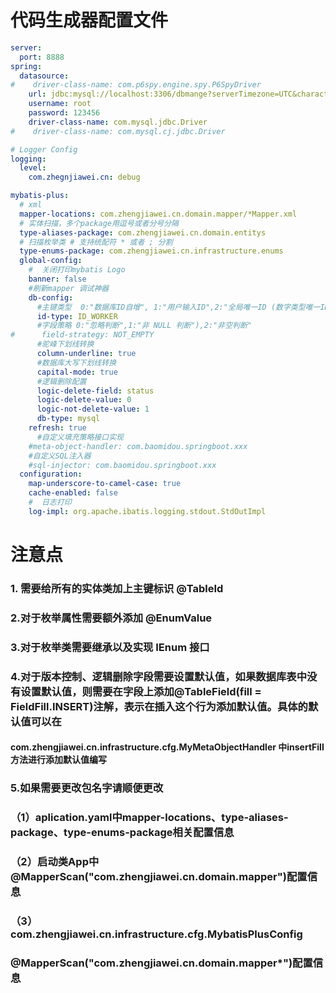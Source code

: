 # 代码生成器配置文件

```yaml
server:
  port: 8888
spring:
  datasource:
#    driver-class-name: com.p6spy.engine.spy.P6SpyDriver
    url: jdbc:mysql://localhost:3306/dbmange?serverTimezone=UTC&characterEncoding=utf-8
    username: root
    password: 123456
    driver-class-name: com.mysql.jdbc.Driver
#    driver-class-name: com.mysql.cj.jdbc.Driver

# Logger Config
logging:
  level:
    com.zhegnjiawei.cn: debug

mybatis-plus:
  # xml
  mapper-locations: com.zhengjiawei.cn.domain.mapper/*Mapper.xml
  # 实体扫描，多个package用逗号或者分号分隔
  type-aliases-package: com.zhengjiawei.cn.domain.entitys
  # 扫描枚举类 # 支持统配符 * 或者 ; 分割
  type-enums-package: com.zhengjiawei.cn.infrastructure.enums
  global-config:
    #  关闭打印mybatis Logo
    banner: false
    #刷新mapper 调试神器
    db-config:
      #主键类型  0:"数据库ID自增", 1:"用户输入ID",2:"全局唯一ID (数字类型唯一ID)", 3:"全局唯一ID UUID";
      id-type: ID_WORKER
      #字段策略 0:"忽略判断",1:"非 NULL 判断"),2:"非空判断"
#      field-strategy: NOT_EMPTY
      #驼峰下划线转换
      column-underline: true
      #数据库大写下划线转换
      capital-mode: true
      #逻辑删除配置
      logic-delete-field: status
      logic-delete-value: 0
      logic-not-delete-value: 1
      db-type: mysql
    refresh: true
      #自定义填充策略接口实现
    #meta-object-handler: com.baomidou.springboot.xxx
    #自定义SQL注入器
    #sql-injector: com.baomidou.springboot.xxx
  configuration:
    map-underscore-to-camel-case: true
    cache-enabled: false
    #  日志打印
    log-impl: org.apache.ibatis.logging.stdout.StdOutImpl
```

# 注意点

### 1. 需要给所有的实体类加上主键标识 @TableId

### 2.对于枚举属性需要额外添加 @EnumValue

### 3.对于枚举类需要继承以及实现 IEnum<T> 接口

### 4.对于版本控制、逻辑删除字段需要设置默认值，如果数据库表中没有设置默认值，则需要在字段上添加@TableField(fill = FieldFill.INSERT)注解，表示在插入这个行为添加默认值。具体的默认值可以在

#### com.zhengjiawei.cn.infrastructure.cfg.MyMetaObjectHandler 中insertFill方法进行添加默认值编写

### 5.如果需要更改包名字请顺便更改

### 	（1）aplication.yaml中mapper-locations、type-aliases-package、type-enums-package相关配置信息

###     （2）启动类App中@MapperScan("com.zhengjiawei.cn.domain.mapper")配置信息

###     （3）com.zhengjiawei.cn.infrastructure.cfg.MybatisPlusConfig

###  @MapperScan("com.zhengjiawei.cn.domain.mapper*")配置信息
